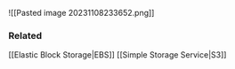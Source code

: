 ![[Pasted image 20231108233652.png]]
### Related
[[Elastic Block Storage|EBS]]
[[Simple Storage Service|S3]]